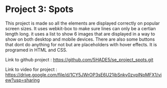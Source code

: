 # Project 3: Spots

  
This project is made so all the elements are displayed correctly on popular screen sizes. It uses webkit-box to make sure lines can only be a certian length long. it uses a list to show 6 images that are displayed in a way to show on both desktop and mobile devices. There are also some buttons that dont do anything for not but are placeholders with hover effects. It is programed in HTML and CSS.

Link to github project : https://github.com/5HADE5/se_project_spots.git

Link to video for project : https://drive.google.com/file/d/1CY5JWrOP3sE6U21jbSnky0zvplNpMFX1/view?usp=sharing